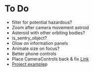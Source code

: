 # To Do

- filter for potential hazardous?
- Zoom after camera movement astroid
- Asteroid with other orbiting bodies?
- is_sentry_object?
- Glow on information panels
- Animate size on focus?
- Better phone controls
- Place CameraControls back & fix
[Link](https://cientos.tresjs.org/guide/misc/html-component.html#html)
- [Project example](https://gitee.com/ice-gl/icegl-three-vue-tres/blob/master/src/plugins/UIdemo/pages/divIllustrate.vue)p